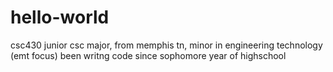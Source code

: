 # hello-world
csc430
junior csc major, from memphis tn, minor in engineering technology (emt focus) 
been writng code since sophomore year of highschool

